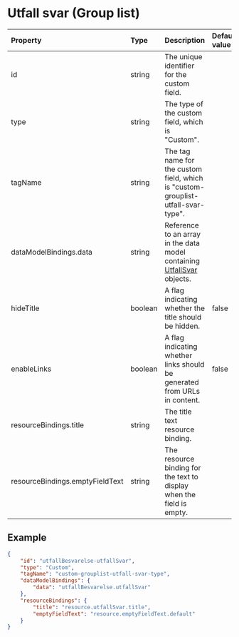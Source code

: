 # Utfall svar (Group list)

| Property                        | Type    | Description                                                                                                        | Default value |
| :------------------------------ | :------ | :----------------------------------------------------------------------------------------------------------------- | :------------ |
| id                              | string  | The unique identifier for the custom field.                                                                        |               |
| type                            | string  | The type of the custom field, which is "Custom".                                                                   |               |
| tagName                         | string  | The tag name for the custom field, which is "custom-grouplist-utfall-svar-type".                                   |               |
| dataModelBindings.data          | string  | Reference to an array in the data model containing [UtfallSvar](../../classes/data-classes/UtfallSvar.js) objects. |               |
| hideTitle                       | boolean | A flag indicating whether the title should be hidden.                                                              | false         |
| enableLinks                     | boolean | A flag indicating whether links should be generated from URLs in content.                                          | false         |
| resourceBindings.title          | string  | The title text resource binding.                                                                                   |               |
| resourceBindings.emptyFieldText | string  | The resource binding for the text to display when the field is empty.                                              |               |

## Example

```json
{
    "id": "utfallBesvarelse-utfallSvar",
    "type": "Custom",
    "tagName": "custom-grouplist-utfall-svar-type",
    "dataModelBindings": {
        "data": "utfallBesvarelse.utfallSvar"
    },
    "resourceBindings": {
        "title": "resource.utfallSvar.title",
        "emptyFieldText": "resource.emptyFieldText.default"
    }
}
```
